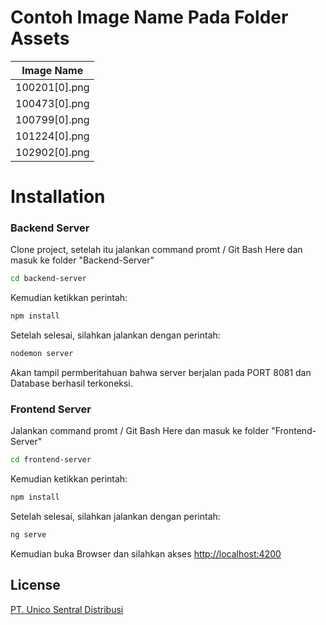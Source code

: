 # Contoh Image Name Pada Folder Assets

| Image Name    |
| ------------- |
| 100201[0].png |
| 100473[0].png |
| 100799[0].png |
| 101224[0].png |
| 102902[0].png |


# Installation
### Backend Server 

Clone project, setelah itu jalankan command promt / Git Bash Here dan masuk ke folder "Backend-Server"
```bash
cd backend-server
```
Kemudian ketikkan perintah:
```bash
npm install
```
Setelah selesai, silahkan jalankan dengan perintah:
```bash
nodemon server
```
Akan tampil permberitahuan bahwa server berjalan pada PORT 8081 dan Database berhasil terkoneksi.

### Frontend Server

Jalankan command promt / Git Bash Here dan masuk ke folder "Frontend-Server"
```bash
cd frontend-server
```
Kemudian ketikkan perintah:
```bash
npm install
```
Setelah selesai, silahkan jalankan dengan perintah:
```bash
ng serve
```
Kemudian buka Browser dan silahkan akses 
[http://localhost:4200](http://localhost:4200)

## License
[PT. Unico Sentral Distribusi](/)
